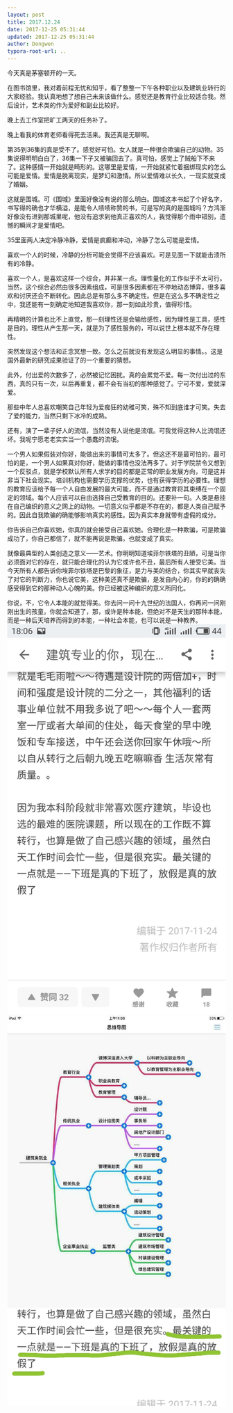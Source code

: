 ```yaml
---
layout: post
title: 2017.12.24
date: 2017-12-25 05:31:44
updated: 2017-12-25 05:31:44
author: Dongwen
typora-root-url: ..
---
```




今天真是茅塞顿开的一天。

在图书馆里，我对着前程无忧和知乎，看了整整一下午各种职业以及建筑业转行的大家经验。我认真地想了想自己未来该做什么。感觉还是教育行业比较适合我。然后设计，艺术类的作为爱好和副业比较好。

晚上去工作室把旷工两天的任务补了。

晚上看我的体育老师看得死去活来。我还真是无聊啊。

第35到36集的真是受不了。感觉好可怕。女人就是一种很会欺骗自己的动物。35集说得明明白白了，36集一下子又被骗回去了。真可怕，感觉上了贼船下不来了。这种感情一开始就是畸形的。这哪里是爱情，一开始就紧忙着捆绑现实的怎么可能是爱情。爱情是脱离现实，是梦幻和激情。所以爱情难以长久，一现实就变成了婚姻。

这就是围城。可《围城》里面好像没有说的那么明白。围城这本书起了个好名字，书写得的确也才华横溢，是能令人啧啧称赞的书，可是写的真的是围城吗？方鸿渐好像没有进到那城里呢，他没有追求到他真正喜欢的人，我觉得那个雨中错别，遗憾的瞬间才是爱情吧。

35里面两人决定冷静冷静，爱情是疯癫和冲动，冷静了怎么可能是爱情。

喜欢一个人的时候，冷静的分析可能会觉得不应该喜欢。可是见面一下就能击溃所有的冷静。

喜欢一个人，是喜欢这样一个综合，并非某一点。理性量化的工作似乎不太可行。当然，这个综合必然由很多因素组成，可是很多因素都在不停地动态博弈，很多喜欢和讨厌还会不断转化。因此总是有那么多不确定性。但是在这么多不确定性之中，我还能有一刻确定地知道我喜欢你，那一刻如此珍贵，值得珍惜。

再精明的计算也比不上直觉，那一刻理性还是会输给感性，因为理性是工具，感性是目的。理性从产生那一天，就是为了感性服务的，可以说世上根本就不存在理性。

突然发现这个想法和正念冥想一致。怎么之前就没有发现这么明显的事情。。这是国外最新的研究成果验证了的一个重要的猜想。

此外，付出爱的次数多了，必然被记忆困扰。真的会累觉不爱。每一次付出过的东西，真的只有一次，以后再重复，都不会有当初的那种感觉了。宁可不爱，爱就深爱。

那些中年人总喜欢嘲笑自己年轻为爱痴狂的幼稚可笑，殊不知到底谁才可笑。失去了爱的能力，当然只剩下冰冷的成熟。

还有，演了一辈子好人的流氓，当然没有人说他是流氓。可我觉得这种人比流氓还坏。我呢宁愿老老实实当一个愚蠢的流氓。

一个男人如果假装对你好，能做出来的事情可太多了。但这还不是最可怕的，最可怕的是，一个男人如果真对你好，能做的事情也没法再多了。对于学院禁令又想到一个反驳点，就是学校默认所有人求学的目的都是正常的职业发展方向，可是这并非当下社会现实。培训机构也需要学历支撑的优势，也有获得学历的必要性。理想的教育应该给予每一个人自由发展的最大可能，而不是通过教育将其束缚在一个固定的领域。每个人应该可以自由选择自己受教育的目的。还要补一句。人类是悬挂在自己编织的意义之网上的动物。一切意义似乎都是不存在的，都是人类自己赋予的。因此自我欺骗的确能够影响真实的感性。因为真实本身就带有虚假的成分。

你告诉自己你喜欢她，你真的就会接受自己喜欢她。合理化是一种欺骗，可是欺骗成功了，你自己都信了，就不能再说是欺骗，也就变成了真实。

就像最典型的人类创造之意义——艺术。你明明知道埃菲尔铁塔的丑陋，可是当你必须面对它的存在，就只能合理化的认为它或许也不丑，最后所有人接受它美。当今天所有人都告诉你埃菲尔铁塔是巴黎的象征，是力与美的结合，你其实早就丧失了对它的判断力，你也说它美，这种美还真不是欺骗，是发自内心的，你的的确确感受得到它的那种动人心魄的美。你已经被这种编织的意义所同化。

你说，不，它令人本能的就觉得美。你去问一问十九世纪的法国人，你再问一问刚刚出生的孩童。你就会知道了，那，或许是种本能，但绝对不是天生的那种本能，而是一种后天培养而得到的本能，一种社会本能，也可以说是一种教养。   ![](/img/in-post/p47454308.jpg)
![](/img/in-post/p47454307.jpg)
![](/img/in-post/p47454309.jpg)
